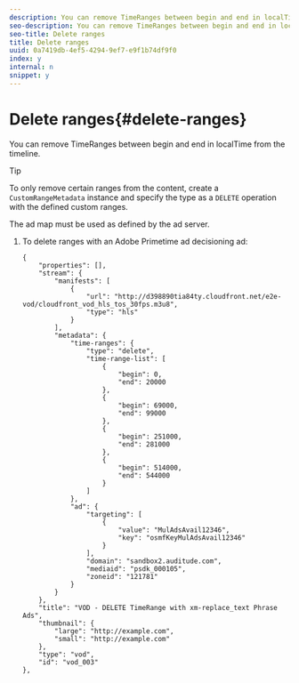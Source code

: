 ```yaml
---
description: You can remove TimeRanges between begin and end in localTime from the timeline.
seo-description: You can remove TimeRanges between begin and end in localTime from the timeline.
seo-title: Delete ranges
title: Delete ranges
uuid: 0a7419db-4ef5-4294-9ef7-e9f1b74df9f0
index: y
internal: n
snippet: y
---
```


# Delete ranges{#delete-ranges}

You can remove TimeRanges between begin and end in localTime from the timeline.

>[!TIP]
>
>To only remove certain ranges from the content, create a `CustomRangeMetadata` instance and specify the type as a `DELETE` operation with the defined custom ranges.

The ad map must be used as defined by the ad server. 

1. To delete ranges with an Adobe Primetime ad decisioning ad:

   ```
   {   
       "properties": [],
       "stream": {
           "manifests": [
               {
                   "url": "http://d398890tia84ty.cloudfront.net/e2e-vod/cloudfront_vod_hls_tos_30fps.m3u8",
                   "type": "hls"
               }
           ],
           "metadata": {
               "time-ranges": {
                   "type": "delete",
                   "time-range-list": [
                       {
                           "begin": 0,
                           "end": 20000
                       },
                       {
                           "begin": 69000,
                           "end": 99000
                       },
                       {
                           "begin": 251000,
                           "end": 281000
                       },
                       {
                           "begin": 514000,
                           "end": 544000
                       }
                   ]
               },
               "ad": {
                   "targeting": [
                       {
                           "value": "MulAdsAvail12346",
                           "key": "osmfKeyMulAdsAvail12346"
                       }
                   ],
                   "domain": "sandbox2.auditude.com",
                   "mediaid": "psdk_000105",
                   "zoneid": "121781"
               }     
           }
       },   
       "title": "VOD - DELETE TimeRange with xm-replace_text Phrase Ads",
       "thumbnail": {
           "large": "http://example.com",
           "small": "http://example.com"
       },
       "type": "vod",
       "id": "vod_003"
   },
   
   ```

